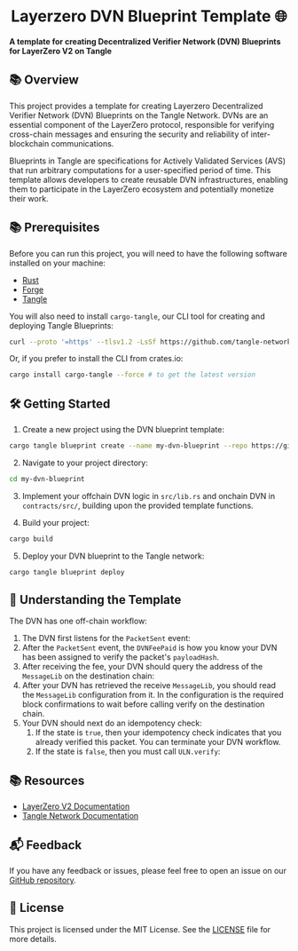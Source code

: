 # <h1 align="center">Layerzero DVN Blueprint Template 🌐</h1>

**A template for creating Decentralized Verifier Network (DVN) Blueprints for LayerZero V2 on Tangle**

## 📚 Overview

This project provides a template for creating Layerzero Decentralized Verifier Network (DVN) Blueprints on the Tangle Network. DVNs are an essential component of the LayerZero protocol, responsible for verifying cross-chain messages and ensuring the security and reliability of inter-blockchain communications.

Blueprints in Tangle are specifications for Actively Validated Services (AVS) that run arbitrary computations for a user-specified period of time. This template allows developers to create reusable DVN infrastructures, enabling them to participate in the LayerZero ecosystem and potentially monetize their work.

## 📚 Prerequisites

Before you can run this project, you will need to have the following software installed on your machine:

- [Rust](https://www.rust-lang.org/tools/install)
- [Forge](https://getfoundry.sh)
- [Tangle](https://github.com/tangle-network/tangle?tab=readme-ov-file#-getting-started-)

You will also need to install `cargo-tangle`, our CLI tool for creating and deploying Tangle Blueprints:

```bash
curl --proto '=https' --tlsv1.2 -LsSf https://github.com/tangle-network/gadget/releases/download/cargo-tangle-v0.1.2/cargo-tangle-installer.sh | sh
```

Or, if you prefer to install the CLI from crates.io:

```bash
cargo install cargo-tangle --force # to get the latest version
```

## 🛠️ Getting Started

1. Create a new project using the DVN blueprint template:

```sh
cargo tangle blueprint create --name my-dvn-blueprint --repo https://github.com/tangle-network/layerzero-dvn-blueprint-template
```

2. Navigate to your project directory:

```sh
cd my-dvn-blueprint
```

3. Implement your offchain DVN logic in `src/lib.rs` and onchain DVN in `contracts/src/`, building upon the provided template functions.

4. Build your project:

```sh
cargo build
```

5. Deploy your DVN blueprint to the Tangle network:

```sh
cargo tangle blueprint deploy
```

## 📖 Understanding the Template

The DVN has one off-chain workflow:

1. The DVN first listens for the `PacketSent` event:
2. After the `PacketSent` event, the `DVNFeePaid` is how you know your DVN has been assigned to verify the packet's `payloadHash`.
3. After receiving the fee, your DVN should query the address of the `MessageLib` on the destination chain:
4. After your DVN has retrieved the receive `MessageLib`, you should read the `MessageLib` configuration from it. In the configuration is the required block confirmations to wait before calling verify on the destination chain.
5. Your DVN should next do an idempotency check:
   1. If the state is `true`, then your idempotency check indicates that you already verified this packet. You can terminate your DVN workflow.
   2. If the state is `false`, then you must call `ULN.verify`:

## 📚 Resources

- [LayerZero V2 Documentation](https://layerzero.network/docs)
- [Tangle Network Documentation](https://docs.tangle.tools)

## 📬 Feedback

If you have any feedback or issues, please feel free to open an issue on our [GitHub repository](https://github.com/tangle-network/layerzero-dvn-blueprint-template/issues).

## 📜 License

This project is licensed under the MIT License. See the [LICENSE](./LICENSE) file for more details.
